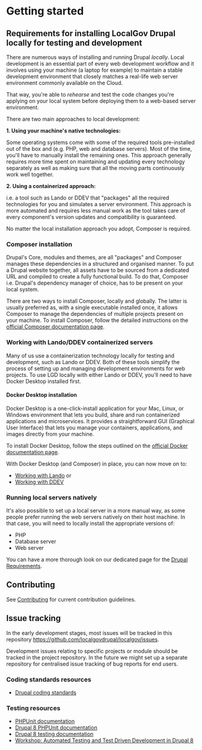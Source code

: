 # Getting started

## Requirements for installing LocalGov Drupal locally for testing and development

There are numerous ways of installing and running Drupal _locally_. Local development is an essential part of every web 
development workflow and it involves using your machine (a laptop for example) to maintain a stable development environment 
that closely matches a real-life web server environment commonly available on the Cloud.

That way, you're able to _rehearse_ and test the code changes you're applying on your local system before deploying them 
to a web-based server environment.

There are two main approaches to local development:

**1. Using your machine's native technologies:**

Some operating systems come with some of the required tools pre-installed out of the box and (e.g. PHP, web and database 
servers). Most of the time, you'll have to manually install the remaining ones. This approach generally requires more 
time spent on maintaining and updating every technology separately as well as making sure that all the moving parts 
continuously work well together. 

**2. Using a containerized approach:** 

i.e. a tool such as Lando or DDEV that "packages" all the required technologies for you and simulates a server environment. 
This approach is more automated and requires less manual work as the tool takes care of every component's version updates 
and compatibility is guaranteed.

No matter the local installation approach you adopt, Composer is required.

### Composer installation

Drupal's Core, modules and themes, are all "packages" and Composer manages these dependencies in a structured and 
organised manner. To put a Drupal website together, all assets have to be sourced from a dedicated URL and compiled to 
create a fully functional build. To do that, Composer i.e. Drupal's dependency manager of choice, has to be present on 
your local system.

There are two ways to install Composer, locally and globally. The latter is usually preferred as, with a single 
executable installed once, it allows Composer to manage the dependencies of multiple projects present on your machine. 
To install Composer, follow the detailed instructions on the 
[official Composer documentation page](https://getcomposer.org/doc/00-intro.md#globally).

### Working with Lando/DDEV containerized servers

Many of us use a containerization technology locally for testing and development, such as Lando or DDEV. Both of these
tools simplify the process of setting up and managing development environments for web projects. To use LGD locally with 
either Lando or DDEV, you'll need to have Docker Desktop installed first.

#### Docker Desktop installation

Docker Desktop is a one-click-install application for your Mac, Linux, or Windows environment that lets you build, share 
and run containerized applications and microservices. It provides a straightforward GUI (Graphical User Interface) that 
lets you manage your containers, applications, and images directly from your machine.

To install Docker Desktop, follow the steps outlined on the
[official Docker documentation page](https://docs.docker.com/desktop/install/mac-install/#system-requirements).

With Docker Desktop (and Composer) in place, you can now move on to:

- [Working with Lando](/devs/getting-started/working-with-lando.html) or
- [Working with DDEV](/devs/getting-started/working-with-ddev.html)


### Running local servers natively

It's also possible to set up a local server in a more manual way, as some people prefer running the web servers natively
on their host machine. In that case, you will need to locally install the appropriate versions of:
- PHP
- Database server
- Web server

You can have a more thorough look on our dedicated page for the [Drupal Requirements](/devs/getting-started/drupal-requirements.html).

## Contributing

See [Contributing](/contributing/) for current contribution guidelines.

## Issue tracking

In the early development stages, most issues will be tracked in this repository
<https://github.com/localgovdrupal/localgov/issues>.

Development issues relating to specific projects or module should be tracked in
the project repository. In the future we might set up a separate repository for
centralised issue tracking of bug reports for end users.

### Coding standards resources

* [Drupal coding standards](https://www.drupal.org/docs/develop/standards)

### Testing resources

* [PHPUnit documentation](https://phpunit.readthedocs.io/en/7.5/)
* [Drupal 8 PHPUnit documentation](https://www.drupal.org/docs/8/testing/phpunit-in-drupal-8)
* [Drupal 8 testing documentation](https://www.drupal.org/docs/8/testing)
* [Workshop: Automated Testing and Test Driven Development in Drupal 8](https://github.com/opdavies/workshop-drupal-automated-testing)
